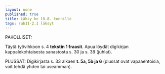 ```yaml
---
layout: none
published: true
title: Läksy ke 18.8. tunnille
tags: rub11-2.1 läksyt
---
```

PAKOLLISET:

Täytä työvihkoon s. 4 **tekstin 1 fraasit**. Apua löydät digikirjan kappalekohtaisesta sanastosta s. 30 ja s. 38 (juhlat).

PLUSSAT:
Digikirjasta s. 33 alkaen **t. 5a, 5b ja 6** (plussat ovat vapaaehtoisia, voit tehdä yhden tai useamman).
